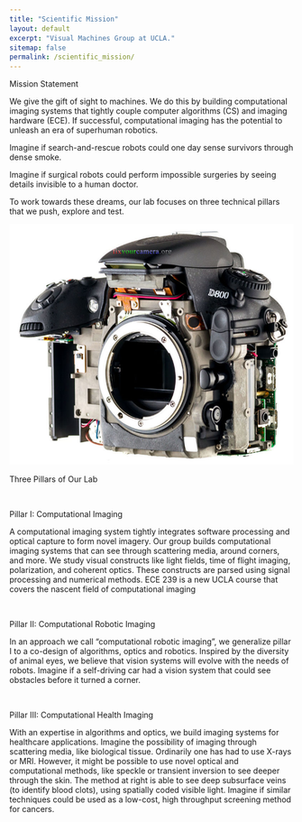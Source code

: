 ```yaml
---
title: "Scientific Mission"
layout: default
excerpt: "Visual Machines Group at UCLA."
sitemap: false
permalink: /scientific_mission/
---
```


<main role="main" class="container">
  <div class="row">
    <div class="col-md-12">
      <p class="heading-home">Mission Statement</p>
    </div>
  </div>

  <div class="row">
    <div class="col-md-8">
      <p class="body-sci-miss">
        We give the gift of sight to machines. We do this by building computational imaging systems that tightly couple computer algorithms (CS) and imaging hardware (ECE). If successful, computational imaging has the potential to unleash an era of superhuman robotics. 
      </p>
      <p class="body-sci-miss">
        Imagine if search-and-rescue robots could one day sense survivors through dense smoke. 
      </p>
      <p class="body-sci-miss">
        Imagine if surgical robots could perform impossible surgeries by seeing details invisible to a human doctor. 
      </p>
      <p class="body-sci-miss">
        To work towards these dreams, our lab focuses on three technical
        pillars that we push, explore and test.
      </p>
    </div>
    <div class="col-md-4 image-wrapper">
      <img src="/assets/images/sci_mis_camera.png" class="img-responsive">
    </div>
  </div>
  
  <div class="row">
    <div class="col-md-12">
      <p class="heading-home">Three Pillars of Our Lab</p> 
      <br>
      <p class="sub-heading">Pillar I: Computational Imaging</p>
      <p class="body-sci-miss">
        A computational imaging system tightly integrates software
        processing and optical capture to form novel imagery. Our group
        builds computational imaging systems that can see through scattering
        media, around corners, and more. We study visual constructs like
        light fields, time of flight imaging, polarization, and coherent
        optics. These constructs are parsed using signal processing and
        numerical methods. ECE 239 is a new UCLA course that covers the
        nascent field of computational imaging
      </p>
      <br>
      <p class="sub-heading">Pillar II: Computational Robotic Imaging</p>
      <p class="body-sci-miss">
        In an approach we call “computational robotic imaging”, we generalize
        pillar I to a co-design of algorithms, optics and robotics. Inspired
        by the diversity of animal eyes, we believe that vision systems will
        evolve with the needs of robots. Imagine if a self-driving car had a
        vision system that could see obstacles before it turned a corner.
      </p>
      <br>
      <p class="sub-heading">Pillar III: Computational Health Imaging</p>
      <p class="body-sci-miss">
        With an expertise in algorithms and optics, we build imaging systems
        for healthcare applications. Imagine the possibility of imaging
        through scattering media, like biological tissue. Ordinarily one has
        had to use X-rays or MRI. However, it might be possible to use novel
        optical and computational methods, like speckle or transient inversion
        to see deeper through the skin. The method at right is able to see
        deep subsurface veins (to identify blood clots), using spatially coded
        visible light. Imagine if similar techniques could be used as a
        low-cost, high throughput screening method for cancers.
      </p>
    </div>
  </div>
</main>